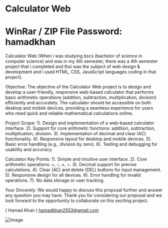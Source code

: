 # Calculator Web
# WinRar / ZIP File Password: hamadkhan
Calculator Web (When i was studying bscs (bachelor of science in computer science) and was in my 4th semester, there was a 4th semester project that i completed and thsi was the subject of web design & development and i used HTML, CSS, JavaScript languages coding in that project).

Objective:
The objective of the Calculator Web project is to design and develop a user-friendly, responsive web-based calculator that performs basic arithmetic operations (addition, subtraction, multiplication, division) efficiently and accurately. The calculator should be accessible on both desktop and mobile devices, providing a seamless experience for users who need quick and reliable mathematical calculations online.

Project Scope:
1). Design and implementation of a web-based calculator interface.
2). Support for core arithmetic functions: addition, subtraction, multiplication, division.
3). Implementation of decimal and clear (AC) functionality.
4). Responsive layout for desktop and mobile devices.
5). Basic error handling (e.g., division by zero).
6). Testing and debugging for usability and accuracy.

Calculator Key Points:
1). Simple and intuitive user interface.
2). Core arithmetic operations: +, –, ×, ÷.
3). Decimal support for precise calculations.
4). Clear (AC) and delete (DEL) buttons for input management.
5). Responsive design for all devices.
6). Error handling for invalid operations.
7). No data storage or user tracking.

Your Sincerely: We would happy to discuss this proposal further and answer any question you may have.
Thank you for considering our proposal and we look forward to the opportunity to collaborate on this exciting project.

( Hamad Khan ) hamadkhan2553@gmail.com

![Image](https://github.com/user-attachments/assets/1f560ef4-0e4f-4c11-8570-f7fc1f9a941f)
